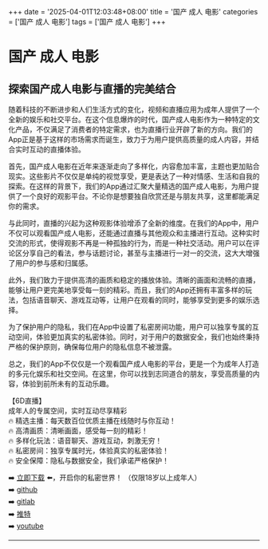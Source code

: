 +++
date = '2025-04-01T12:03:48+08:00'
title = '国产 成人 电影'
categories = ['国产 成人 电影']
tags = ['国产 成人 电影']
+++

# 国产 成人 电影

## 探索国产成人电影与直播的完美结合

随着科技的不断进步和人们生活方式的变化，视频和直播应用为成年人提供了一个全新的娱乐和社交平台。在这个信息爆炸的时代，国产成人电影作为一种特定的文化产品，不仅满足了消费者的特定需求，也为直播行业开辟了新的方向。我们的App正是基于这样的市场需求而诞生，致力于为用户提供高质量的成人内容，并结合实时互动的直播体验。

首先，国产成人电影在近年来逐渐走向了多样化，内容愈加丰富，主题也更加贴合现实。这些影片不仅仅是单纯的视觉享受，更是表达了一种对情感、生活和自我的探索。在这样的背景下，我们的App通过汇聚大量精选的国产成人电影，为用户提供了一个良好的观影平台。不论你是想要独自欣赏还是与朋友共享，这里都能满足你的需求。

与此同时，直播的兴起为这种观影体验增添了全新的维度。在我们的App中，用户不仅可以观看国产成人电影，还能通过直播与其他观众和主播进行互动。这种实时交流的形式，使得观影不再是一种孤独的行为，而是一种社交活动。用户可以在评论区分享自己的看法，参与话题讨论，甚至与主播进行一对一的交流，这大大增强了用户的参与感和归属感。

此外，我们致力于提供高清的画质和稳定的播放体验。清晰的画面和流畅的直播，能够让用户更完美地享受每一刻的精彩。而且，我们的App还拥有丰富多样的玩法，包括语音聊天、游戏互动等，让用户在观看的同时，能够享受到更多的娱乐选择。

为了保护用户的隐私，我们在App中设置了私密房间功能，用户可以独享专属的互动空间，体验更加真实的私密体验。同时，对于用户的数据安全，我们也始终秉持严格的保护原则，确保每位用户的隐私信息不被泄露。

总之，我们的App不仅仅是一个观看国产成人电影的平台，更是一个为成年人打造的多元化娱乐和社交空间。在这里，你可以找到志同道合的朋友，享受高质量的内容，体验到前所未有的互动乐趣。

【6D直播】  
成年人的专属空间，实时互动尽享精彩  
🔥 精选主播：每天数百位优质主播在线随时与你互动！  
🔥 高清画质：清晰画面，感受每一刻的精彩！  
🔥 多样化玩法：语音聊天、游戏互动，刺激无穷！  
🔥 私密房间：独享专属时光，体验真实的私密体验！  
🔥 安全保障：隐私与数据安全，我们承诺严格保护！  

➡️ [立即下载](https://down123.s3.ap-east-1.amazonaws.com/down/down.html?channelCode=blog) ⬅️，开启你的私密世界！ （仅限18岁以上成年人）  
➡️ [github](https://aldult-live.github.io/)  
➡️ [gitlab](https://seo-09598d.gitlab.io/)  
➡️ [推特](https://x.com/wegame33)  
➡️ [youtube](https://www.youtube.com/@6Dlive)  

---
